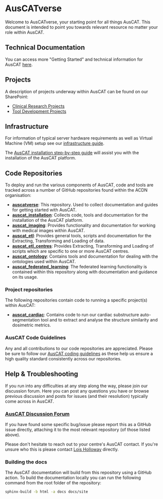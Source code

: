 # AusCATverse

Welcome to AusCATverse, your starting point for all things AusCAT. This document is intended to point you towards relevant resource no matter your role within AusCAT.

## Technical Documentation

You can access more "Getting Started" and technical information for AusCAT [here](https://australiancancerdatanetwork.github.io/auscatverse/).

## Projects

A description of projects underway within AusCAT can be found on our SharePoint:

- [Clinical Research Projects](https://unsw.sharepoint.com/:f:/s/AustralianCancerDataNetworkCollaboratorsARDCGrant/EhiE9qtg6LxItODFLhK9TssBRv-vlWwRFIXL3Rmc6wgi7A?e=mq0ehn)
- [Tool Development Projects](https://unsw.sharepoint.com/:f:/s/AustralianCancerDataNetworkCollaboratorsARDCGrant/EhARNYOgyb5HujqzwyccD9oB-OioqsekNyDjXQzdkSUBOA?e=p4hTRp)

## Infrastructure

For information of typical server hardware requirements as well as Virtual Machine (VM) setup see our [infrastructure guide](https://github.com/AustralianCancerDataNetwork/auscatverse/blob/main/guides/INFRASTRUCTURE.md).

The [AusCAT installation step-by-step guide](https://github.com/AustralianCancerDataNetwork/auscat_installation/blob/main/README.md) will assist you with the installation of the AusCAT platform.

## Code Repositories

To deploy and run the various components of AusCAT, code and tools are tracked across a number of GitHub repositories found within the ACDN organisation:

- [**auscatverse**](https://github.com/AustralianCancerDataNetwork/auscatverse): This repository. Used to collect documentation and guides for getting started with AusCAT.
- [**auscat_installation**](https://github.com/AustralianCancerDataNetwork/auscat_installation): Collects code, tools and documentation for the installation of the AusCAT platform.
- [**auscat_imaging**](https://github.com/AustralianCancerDataNetwork/auscat_imaging): Provides functionality and documentation for working with medical images within AusCAT.
- [**auscat_etl**](https://github.com/AustralianCancerDataNetwork/auscat_etl): Provides general tools, scripts and documentation for the Extracting, Transforming and Loading of data.
- [**auscat_etl_centres**](https://github.com/AustralianCancerDataNetwork/auscat_etl_centres): Provides Extracting, Transforming and Loading of scripts which are specific to one or more AusCAT centres.
- [**auscat_ontology**](https://github.com/AustralianCancerDataNetwork/auscat_ontology): Contains tools and documentation for dealing with the ontologies used within AusCAT.
- [**auscat_federated_learning**](https://github.com/AustralianCancerDataNetwork/auscat_federated_learning): The federated learning functionality is contained within this repository along with documentation and guidance on its usage.

### Project repositories

The following repositories contain code to running a specific project(s) within AusCAT:

- [**auscat_cardiac**](https://github.com/AustralianCancerDataNetwork/auscat_cardiac): Contains code to run our cardiac substructure auto-segmentation tool and to extract and analyse the structure similarity and dosimetric metrics.

### AusCAT Code Guidelines

Any and all contributions to our code repositories are appreciated. Please be sure to follow our [AusCAT coding guidelines](https://github.com/AustralianCancerDataNetwork/auscatverse/blob/main/guidelines/README.md) as these help us ensure a high quality standard consistently across our repositories.

## Help & Troubleshooting

If you run into any difficulties at any step along the way, please join our discussion forum. Here you can post any questions you have or browse previous discussion and posts for issues (and their resolution) typically come across in AusCAT.

### [AusCAT Discussion Forum](https://github.com/AustralianCancerDataNetwork/auscatverse/discussions)

If you have found some specific bug/issue please report this as a GitHub issue directly, attaching it to the most relevant repository (of those listed above).

Please don't hesitate to reach out to your centre's AusCAT contact. If you're unsure who this is please contact [Lois Holloway](mailto:lois.holloway@health.nsw.gov.au) directly.

### Building the docs

The AusCAT documentation will build from this repository using a GitHub action. To build the documentation locally you can run the following command from the root folder of the repository:

```bash
sphinx-build -b html -a docs docs/site
```
